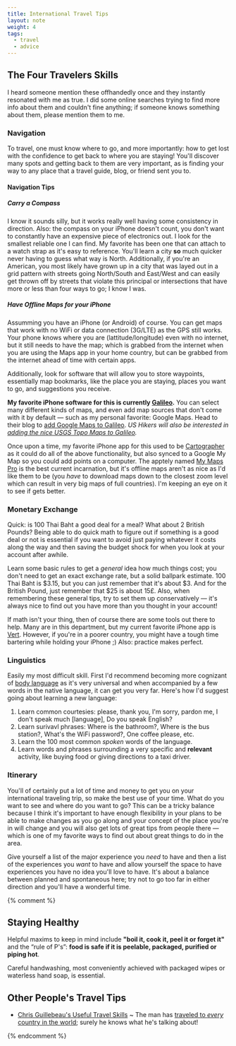 ```yaml
---
title: International Travel Tips
layout: note
weight: 4
tags:
  - travel
  - advice
---
```

## The Four Travelers Skills

I heard someone mention these offhandedly once and they instantly resonated with me as true. I did some online searches trying to find more info about them and couldn't fine anything; if someone knows something about them, please mention them to me. 

### Navigation

To travel, one must know where to go, and more importantly: how to get lost with the confidence to get back to where you are staying! You'll discover many spots and getting back to them are very important, as is finding your way to any place that a travel guide, blog, or friend sent you to. 

#### Navigation Tips

##### Carry a Compass

I know it sounds silly, but it works really well having some consistency in direction. Also: the compass on your iPhone doesn't count, you don't want to constantly have an expensive piece of electronics out. I look for the smallest reliable one I can find. My favorite has been one that can attach to a watch strap as it's easy to reference. You'll learn a city **so** much quicker never having to guess what way is North. Additionally, if you're an American, you most likely have grown up in a city that was layed out in a grid pattern with streets going North/South and East/West and can easily get thrown off by streets that violate this principal or intersections that have more or less than four ways to go; I know I was.


##### Have Offline Maps for your iPhone

Assumming you have an iPhone (or Android) of course. You can get maps that work with no WiFi or data connection (3G/LTE) as the GPS still works. Your phone knows where you are (lattitude/longitude) even with no internet, but it still needs to have the map; which is grabbed from the internet when you are using the Maps app in your home country, but can be grabbed from the internet ahead of time with certain apps. 

Additionally, look for software that will allow you to store waypoints, essentially map bookmarks, like the place you are staying, places you want to go, and suggestions you receive.

**My favorite iPhone software for this is currently [Galileo](http://galileo-app.com).** You can select many different kinds of maps, and even add map sources that don't come with it by default — such as my personal favorite: Google Maps. Head to their blog to [add Google Maps to Galileo](http://blog.galileo-app.com/post/46639227132/spilling-the-beans). *US Hikers will also be interested in [adding the nice USGS Topo Maps to Galileo](http://blog.galileo-app.com/post/49508755114/usgs-topo-maps).*

Once upon a time, my favorite iPhone app for this used to be [Cartographer](http://cartographer-app.com/) as it could do all of the above functionality, but also synced to a Google My Map so you could add points on a computer. The apptely named [My Maps Pro](https://itunes.apple.com/us/app/my-maps-pro/id645415779?mt=8) is the best current incarnation, but it's offline maps aren't as nice as I'd like them to be (you *have* to download maps down to the closest zoom level which can result in very big maps of full countries). I'm keeping an eye on it to see if gets better. 


### Monetary Exchange 

Quick: is 100 Thai Baht a good deal for a meal? What about 2 British Pounds? Being able to do quick math to figure out if something is a good deal or not is essential if you want to avoid just paying whatever it costs along the way and then saving the budget shock for when you look at your account after awhile. 

Learn some basic rules to get a *general* idea how much things cost; you don't need to get an exact exchange rate, but a solid ballpark estimate. 100 Thai Baht is $3.15, but you can just remember that it's about $3. And for the British Pound, just remember that $25 is about 15£. Also, when remembering these general tips, try to set them up conservatively — it's always nice to find out you have more than you thought in your account!

If math isn't your thing, then of course there are some tools out there to help. Many are in this department, but my current favorite iPhone app is [Vert](http://www.thisisvert.com). However, if you're in a poorer country, you might have a tough time bartering while holding your iPhone ;) Also: practice makes perfect. 


### Linguistics

Easily my most difficult skill. First I'd recommend becoming more cognizant of [body language](http://en.wikipedia.org/wiki/Body_language) as it's very universal and when accompanied by a few words in the native language, it can get you very far. Here's how I'd suggest going about learning a new language:

1. Learn common courtesies: please, thank you, I'm sorry, pardon me, I don't speak much [language], Do you speak English?
2. Learn surivavl phrases: Where is the bathroom?, Where is the bus station?, What's the WiFi password?, One coffee please, etc.
3. Learn the 100 most common *spoken* words of the language.
4. Learn words and phrases surrounding a very specific and **relevant** activity, like buying food or giving directions to a taxi driver.


### Itinerary

You'll of certainly put a lot of time and money to get you on your international traveling trip, so make the best use of your time. What do you want to see and where do you want to go? This can be a tricky balance because I think it's important to have enough flexibility in your plans to be able to make changes as you go along and your concept of the place you're in will change and you will also get lots of great tips from people there — which is one of my favorite ways to find out about great things to do in the area.

Give yourself a list of the major experience you *need* to have and then a list of the experiences you *want* to have and allow yourself the space to have experiences you have no idea you'll love to have. It's about a balance between planned and spontaneous here; try not to go too far in either direction and you'll have a wonderful time.

{% comment %}

## Staying Healthy

Helpful maxims to keep in mind include **"boil it, cook it, peel it or forget it"** and the “rule of P's”: **food is safe if it is peelable, packaged, purified or piping hot**.

Careful handwashing, most conveniently achieved with packaged wipes or waterless hand soap, is essential.


## Other People's Travel Tips

- [Chris Guillebeau's Useful Travel Skills](http://chrisguillebeau.com/3x5/useful-travel-skills/) ~ The man has [traveled to *every* country in the world](http://chrisguillebeau.com/places-ive-been/); surely he knows what he's talking about!

{% endcomment %}

